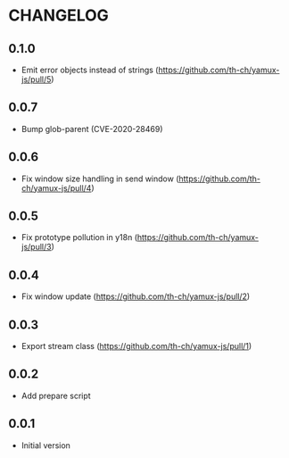 # CHANGELOG

## 0.1.0

-   Emit error objects instead of strings (https://github.com/th-ch/yamux-js/pull/5)

## 0.0.7

-   Bump glob-parent (CVE-2020-28469)

## 0.0.6

-   Fix window size handling in send window (https://github.com/th-ch/yamux-js/pull/4)

## 0.0.5

-   Fix prototype pollution in y18n (https://github.com/th-ch/yamux-js/pull/3)

## 0.0.4

-   Fix window update (https://github.com/th-ch/yamux-js/pull/2)

## 0.0.3

-   Export stream class (https://github.com/th-ch/yamux-js/pull/1)

## 0.0.2

-   Add prepare script

## 0.0.1

-   Initial version
